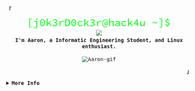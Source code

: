 <div align="justify">

<!-- Profile -->
<p align="left"><strong><samp>「</samp></strong></p>
  <p align="center">
    <samp>
              <img height="30" src="https://github.com/j0k3rD/j0k3rD/blob/main/%5Bj0k3rD0ck3r%40hack4u%20%7E%5D%24.png">
          <br>
      <b>
      <image src="https://readme-typing-svg.herokuapp.com?font=Source+Code+Pro&color=00FF12&center=true&vCenter=true&width=500&height=75&lines=HELLO+THERE!;Welcome+to+my+Profile;Check+out+my+Repos+%3A))">
      <br>
        I'm Aaron, a Informatic Engineering Student, and Linux enthusiast.
      </b>
      <br>
      <br>
        <img align="center" alt="Aaron-gif" src="https://c.tenor.com/3ItiA2urMygAAAAC/nerowo-fsociety.gif" width="150" height="150"/>
    </samp>
  </p>
<p align="right"><strong><samp>」</samp></strong></p>
</div>

<details>
<summary><samp><b>More Info</b></samp></summary>
<h2></h2><br>
<!-- Contact Me -->
<p align="center">
  <samp>
        <!--   <a href="https://www.twitter.com/aaron_moya22" target="blank"><img src="https://img.shields.io/badge/Twitter-1DA1F2?style=for-the-badge&logo=twitter&logoColor=white"
        target="_blank"></a> -->
        <a href="https://discord.gg/Efvermwe" target="_blank"><img src="https://img.shields.io/badge/Discord-7289DA?style=for-the-badge&logo=discord&       logoColor=white" target="_blank"></a>
        <a href="mailto:contato@agm.moya@alumno.um.edu.ar"><img src="https://img.shields.io/badge/Gmail-D14836?style=for-the-badge&logo=gmail&logoColor=white"></a>
        <a href="https://www.reddit.com/user/Aromatic_Insect4630" target="_blank"><img src="https://img.shields.io/badge/Reddit-FF4500?style=for-the-badge&logo=reddit&logoColor=white" target="_blank"></a>
        <!--   <a href="https://..linkedin.com/in/rafaella-ballerini-45875e16a" target="_blank"><img src="https://img.shields.io/badge/-LinkedIn-%23007785?style-for-the-badge&logo-linkedin&logoColor-white" target="_blank"></a> -->
  </samp>
</p>

<h2></h2><br>

<!-- Languages and Technologies -->

```python
class Aaron:
    lenguajes= ["Python","HTML5", "CSS3", "GNULinux"]
    db= "MySQL"
    versionControl= ["Git", "GitHub"]
    editors= ["VSCode", "Neovim"]
    os= "Arch Linux"

    def funFact():
        print("I am a perfectionist when it comes to my work :)")
```

<h2></h2><br>
<div align="center">
  <a href="https://github.com/j0k3rD">
  <img height="150em" align="center" src="https://github-readme-stats.vercel.app/api?username=j0k3rD&show_icons=true&theme=dark&include_all_commits=true&count_private=true"/>
  <img height="150em" align="center" src="https://github-readme-stats.vercel.app/api/top-langs/?username=j0k3rD&layout=compact&langs_count=7&theme=dark"/>
</div>
  
<div style="display: inline block"><br>
  <img align="center" alt="Aaron-Python" height="40" wldth="40" src="https://raw.githubusercontent.com/devicons/devicon/master/icons/python/python-original.svg">
  <img align="center" alt="Aaron-SQL" height="40" width="40" src="https://cdn.jsdelivr.net/gh/devicons/devicon/icons/mysql/mysql-plain.svg">
<!--   <img align="center" alt="Aaron-Js" height="30" width="40" src="https://raw.githubusercontent.com/devicons/devicon/master/icons/javascript/javascript-plain.svg"> -->
  <img align="center" alt="Aaron-Flask" height="40" width="40" src="https://cdn.jsdelivr.net/gh/devicons/devicon/icons/flask/flask-original.svg">
  <img align="center" alt="Aaron-HTML" height="30" width="40" src="https://raw.githubusercontent.com/devicons/devicon/master/icons/html5/html5-original.svg">
  <img align="center" alt="Aaron-CSS" height="30" width="40" src="https://raw.githubusercontent.com/devicons/devicon/master/icons/css3/css3-original.svg">
  <img align="center" alt="Aaron-BASH" height="30" width="40" src="https://cdn.jsdelivr.net/gh/devicons/devicon/icons/bash/bash-plain.svg">
</div>
<div>
  
   ![snake animation](https://github.com/j0k3rD/j0k3rD/blob/output/github-contribution-grid-snake.svg)
  
</div>
